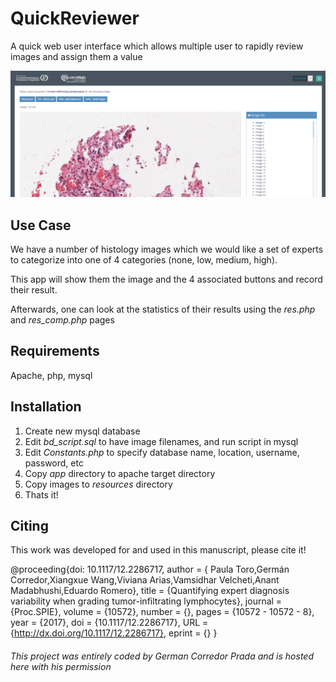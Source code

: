 # QuickReviewer

A quick web user interface which allows multiple user to rapidly review images and assign them a value

![alt text](screenshot.png "screenshot")

## Use Case
We have a number of histology images which we would like a set of experts to categorize into one of 4 categories (none, low, medium, high).

This app will show them the image and the 4 associated buttons and record their result. 

Afterwards, one can look at the statistics of their results using the *res.php* and *res_comp.php* pages 

## Requirements
Apache, php, mysql

## Installation
1. Create new mysql database
2. Edit *bd_script.sql* to have image filenames, and run script in mysql
3. Edit *Constants.php* to specify database name, location, username, password, etc
4. Copy *app* directory to apache target directory
5. Copy images to *resources* directory
6. Thats it!


## Citing

This work was developed for and used in this manuscript, please cite it!

@proceeding{doi: 10.1117/12.2286717,
author = { Paula  Toro,Germán  Corredor,Xiangxue  Wang,Viviana  Arias,Vamsidhar  Velcheti,Anant  Madabhushi,Eduardo  Romero},
title = {Quantifying expert diagnosis variability when grading tumor-infiltrating lymphocytes},
journal = {Proc.SPIE},
volume = {10572},
number = {},
pages = {10572 - 10572 - 8},
year = {2017},
doi = {10.1117/12.2286717},
URL = {http://dx.doi.org/10.1117/12.2286717},
eprint = {}
}


###### This project was entirely coded by German Corredor Prada and is hosted here with his permission